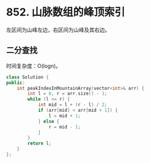 # 852. 山脉数组的峰顶索引

左区间为山峰左边，右区间为山峰及其右边。

## 二分查找

时间复杂度：O(logn)。

```cpp
class Solution {
public:
    int peakIndexInMountainArray(vector<int>& arr) {
        int l = 0, r = arr.size() - 1;
        while (l <= r) {
            int mid = l + (r - l) / 2;
            if (arr[mid] < arr[mid + 1]) {
                l = mid + 1;
            } else {
                r = mid - 1;
            }
        }
        return l;
    }
};
```